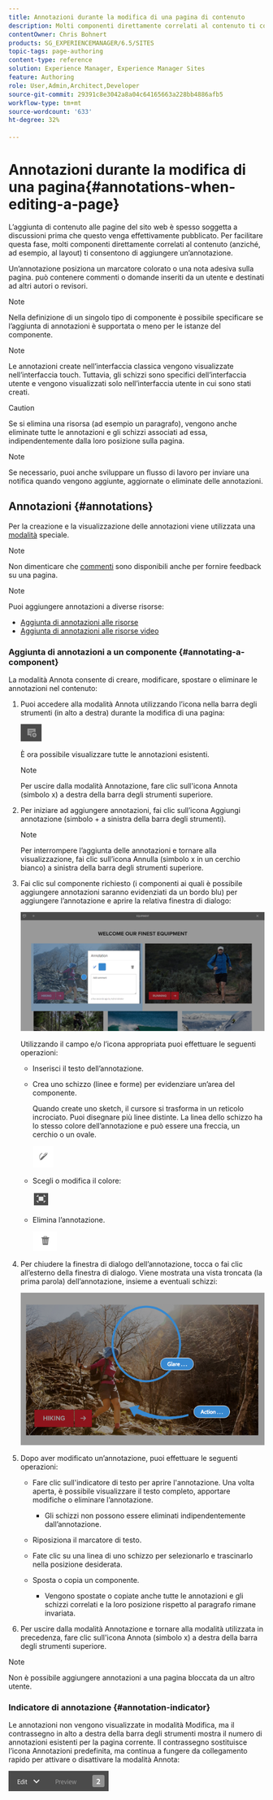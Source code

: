 ```yaml
---
title: Annotazioni durante la modifica di una pagina di contenuto
description: Molti componenti direttamente correlati al contenuto ti consentono di aggiungere un’annotazione.
contentOwner: Chris Bohnert
products: SG_EXPERIENCEMANAGER/6.5/SITES
topic-tags: page-authoring
content-type: reference
solution: Experience Manager, Experience Manager Sites
feature: Authoring
role: User,Admin,Architect,Developer
source-git-commit: 29391c8e3042a8a04c64165663a228bb4886afb5
workflow-type: tm+mt
source-wordcount: '633'
ht-degree: 32%

---
```


# Annotazioni durante la modifica di una pagina{#annotations-when-editing-a-page}

L’aggiunta di contenuto alle pagine del sito web è spesso soggetta a discussioni prima che questo venga effettivamente pubblicato. Per facilitare questa fase, molti componenti direttamente correlati al contenuto (anziché, ad esempio, al layout) ti consentono di aggiungere un’annotazione.

Un’annotazione posiziona un marcatore colorato o una nota adesiva sulla pagina. può contenere commenti o domande inseriti da un utente e destinati ad altri autori o revisori.

>[!NOTE]
>
>Nella definizione di un singolo tipo di componente è possibile specificare se l’aggiunta di annotazioni è supportata o meno per le istanze del componente.

>[!NOTE]
>
>Le annotazioni create nell’interfaccia classica vengono visualizzate nell’interfaccia touch. Tuttavia, gli schizzi sono specifici dell’interfaccia utente e vengono visualizzati solo nell’interfaccia utente in cui sono stati creati.

>[!CAUTION]
>
>Se si elimina una risorsa (ad esempio un paragrafo), vengono anche eliminate tutte le annotazioni e gli schizzi associati ad essa, indipendentemente dalla loro posizione sulla pagina.

>[!NOTE]
>
>Se necessario, puoi anche sviluppare un flusso di lavoro per inviare una notifica quando vengono aggiunte, aggiornate o eliminate delle annotazioni.

## Annotazioni {#annotations}

Per la creazione e la visualizzazione delle annotazioni viene utilizzata una [modalità](/help/sites-authoring/author-environment-tools.md#page-modes) speciale.

>[!NOTE]
>
>Non dimenticare che [commenti](/help/sites-authoring/basic-handling.md#timeline) sono disponibili anche per fornire feedback su una pagina.

>[!NOTE]
>
>Puoi aggiungere annotazioni a diverse risorse:
>
>* [Aggiunta di annotazioni alle risorse](/help/assets/manage-assets.md#annotating)
>* [Aggiunta di annotazioni alle risorse video](/help/assets/managing-video-assets.md#annotate-video-assets)
>

### Aggiunta di annotazioni a un componente {#annotating-a-component}

La modalità Annota consente di creare, modificare, spostare o eliminare le annotazioni nel contenuto:

1. Puoi accedere alla modalità Annota utilizzando l’icona nella barra degli strumenti (in alto a destra) durante la modifica di una pagina:

   ![Annotazioni](do-not-localize/screen_shot_2018-03-22at110414.png)

   È ora possibile visualizzare tutte le annotazioni esistenti.

   >[!NOTE]
   >
   >Per uscire dalla modalità Annotazione, fare clic sull&#39;icona Annota (simbolo x) a destra della barra degli strumenti superiore.

1. Per iniziare ad aggiungere annotazioni, fai clic sull’icona Aggiungi annotazione (simbolo + a sinistra della barra degli strumenti).

   >[!NOTE]
   >
   >Per interrompere l’aggiunta delle annotazioni e tornare alla visualizzazione, fai clic sull’icona Annulla (simbolo x in un cerchio bianco) a sinistra della barra degli strumenti superiore.

1. Fai clic sul componente richiesto (i componenti ai quali è possibile aggiungere annotazioni saranno evidenziati da un bordo blu) per aggiungere l’annotazione e aprire la relativa finestra di dialogo:

   ![schermata_shot_2018-03-22at110606](assets/screen_shot_2018-03-22at110606.png)

   Utilizzando il campo e/o l’icona appropriata puoi effettuare le seguenti operazioni:

   * Inserisci il testo dell’annotazione.
   * Crea uno schizzo (linee e forme) per evidenziare un’area del componente.

     Quando create uno sketch, il cursore si trasforma in un reticolo incrociato. Puoi disegnare più linee distinte. La linea dello schizzo ha lo stesso colore dell’annotazione e può essere una freccia, un cerchio o un ovale.

     ![Schizzo](do-not-localize/screen_shot_2018-03-22at110640.png)

   * Scegli o modifica il colore:

     ![Scegli/cambia colore](do-not-localize/chlimage_1-19.png)

   * Elimina l’annotazione.

     ![Elimina annotazione](do-not-localize/screen_shot_2018-03-22at110647.png)

1. Per chiudere la finestra di dialogo dell’annotazione, tocca o fai clic all’esterno della finestra di dialogo. Viene mostrata una vista troncata (la prima parola) dell’annotazione, insieme a eventuali schizzi:

   ![schermata_shot_2018-03-22at110850](assets/screen_shot_2018-03-22at110850.png)

1. Dopo aver modificato un’annotazione, puoi effettuare le seguenti operazioni:

   * Fare clic sull&#39;indicatore di testo per aprire l&#39;annotazione. Una volta aperta, è possibile visualizzare il testo completo, apportare modifiche o eliminare l’annotazione.

      * Gli schizzi non possono essere eliminati indipendentemente dall’annotazione.

   * Riposiziona il marcatore di testo.
   * Fate clic su una linea di uno schizzo per selezionarlo e trascinarlo nella posizione desiderata.
   * Sposta o copia un componente.

      * Vengono spostate o copiate anche tutte le annotazioni e gli schizzi correlati e la loro posizione rispetto al paragrafo rimane invariata.

1. Per uscire dalla modalità Annotazione e tornare alla modalità utilizzata in precedenza, fare clic sull&#39;icona Annota (simbolo x) a destra della barra degli strumenti superiore.

>[!NOTE]
>
>Non è possibile aggiungere annotazioni a una pagina bloccata da un altro utente.

### Indicatore di annotazione {#annotation-indicator}

Le annotazioni non vengono visualizzate in modalità Modifica, ma il contrassegno in alto a destra della barra degli strumenti mostra il numero di annotazioni esistenti per la pagina corrente. Il contrassegno sostituisce l’icona Annotazioni predefinita, ma continua a fungere da collegamento rapido per attivare o disattivare la modalità Annota:

![Indicatore annotazioni](assets/chlimage_1-242.png)
